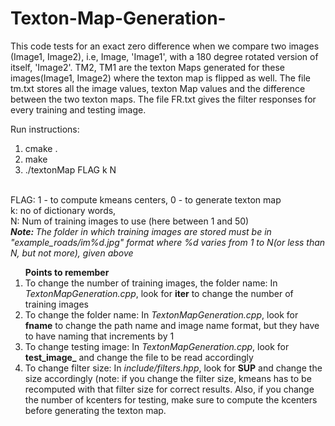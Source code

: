 # Texton-Map-Generation-

<p> This code tests for an exact zero difference when we compare two images (Image1, Image2), i.e, Image, 'Image1',
 with a 180 degree rotated version of itself, 'Image2'. TM2, TM1 are the texton Maps generated for these images(Image1, Image2) where the texton map is flipped as well. The file tm.txt stores all the image values, texton Map values and the difference between the two texton maps. The file FR.txt gives the filter responses for every training and testing image. </p>
 
Run instructions:
<ol>
<li>cmake .</li>
<li>make</li>
<li>./textonMap FLAG k N</li>
</ol>
<br> FLAG: 1 - to compute kmeans centers, 0 - to generate texton map
<br> k: no of dictionary words,
<br> N: Num of training images to use (here between 1 and 50) <br>
<em> <strong>Note: </strong>The folder in which training images are stored must be in "example_roads/im%d.jpg" format where %d varies from 1 to N(or less than N, but not more), given above</em>
<br>

<ol> <strong>Points to remember</strong>
<li> To change the number of training images, the folder name: In <em>TextonMapGeneration.cpp</em>, look for <strong>iter</strong> to change the number of training images </li>
<li> To change the folder name: In <em>TextonMapGeneration.cpp</em>, look for <strong>fname</strong> to change the path name and image name format, but they have to have naming that increments by 1</li>
<li> To change testing image: In <em>TextonMapGeneration.cpp</em>, look for <strong>test_image_</strong> and change the file to be read accordingly</li>
<li> To change filter size: In <em>include/filters.hpp</em>, look for <strong>SUP</strong> and change the size accordingly (note: if you change the filter size, kmeans has to be recomputed with that filter size for correct results. Also, if you change the number of kcenters for testing, make sure to compute the kcenters before generating the texton map. </li>
</ol>
